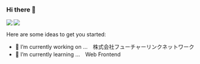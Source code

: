 ### Hi there 👋

<div>
  <a href="https://github.com/anuraghazra/github-readme-stats">
    <img align="left" src="https://github-readme-stats.vercel.app/api?username=cut0&count_private=true&show_icons=true&theme=shades-of-purple" />
  </a>
  <a href="https://github.com/anuraghazra/github-readme-stats">
    <img align="left" src="https://github-readme-stats.vercel.app/api/top-langs/?username=cut0&layout=compact&theme=shades-of-purple" />
  </a>
 </div>
<br>

Here are some ideas to get you started:


- 🔭 I’m currently working on ...　株式会社フューチャーリンクネットワーク
- 🌱 I’m currently learning ...　Web Frontend
